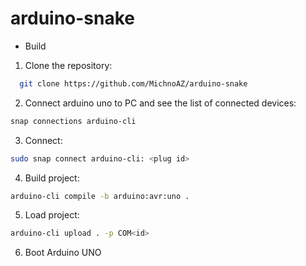 # arduino-snake

* Build

1. Clone the repository:
```bash
  git clone https://github.com/MichnoAZ/arduino-snake
```
2. Connect arduino uno to PC and see the list of connected devices:
```bash
snap connections arduino-cli
```
3. Connect:
```bash
sudo snap connect arduino-cli: <plug id>
```
4. Build project:
```bash
arduino-cli compile -b arduino:avr:uno .
```
5. Load project:
```bash
arduino-cli upload . -p COM<id>
```
6. Boot Arduino UNO
